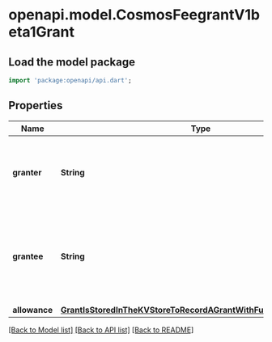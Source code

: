 # openapi.model.CosmosFeegrantV1beta1Grant

## Load the model package
```dart
import 'package:openapi/api.dart';
```

## Properties
Name | Type | Description | Notes
------------ | ------------- | ------------- | -------------
**granter** | **String** | granter is the address of the user granting an allowance of their funds. | [optional] 
**grantee** | **String** | grantee is the address of the user being granted an allowance of another user's funds. | [optional] 
**allowance** | [**GrantIsStoredInTheKVStoreToRecordAGrantWithFullContextAllowance**](GrantIsStoredInTheKVStoreToRecordAGrantWithFullContextAllowance.md) |  | [optional] 

[[Back to Model list]](../README.md#documentation-for-models) [[Back to API list]](../README.md#documentation-for-api-endpoints) [[Back to README]](../README.md)


